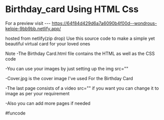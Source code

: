 # Birthday_card Using HTML Css
For a preview visit --- https://64f84d429d6a7a6090b4f00d--wondrous-kelpie-9bb9bb.netlify.app/

hosted from netlify(zip drop)
Use this source code to make a simple yet beautiful virtual card for your loved ones

Note
-The Birthday Card.html file contains the HTML as well as the CSS code

-You can use your images by just setting up the img src=""

-Cover.jpg is the cover image I've used For the Birthday Card

-The last page consists of a video src="" if you want you can change it to image as per your requirement

-Also you can add more pages if needed

#funcode
